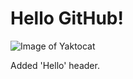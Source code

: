 # Hello GitHub!

![Image of Yaktocat](https://octodex.github.com/images/yaktocat.png)

Added 'Hello' header.
